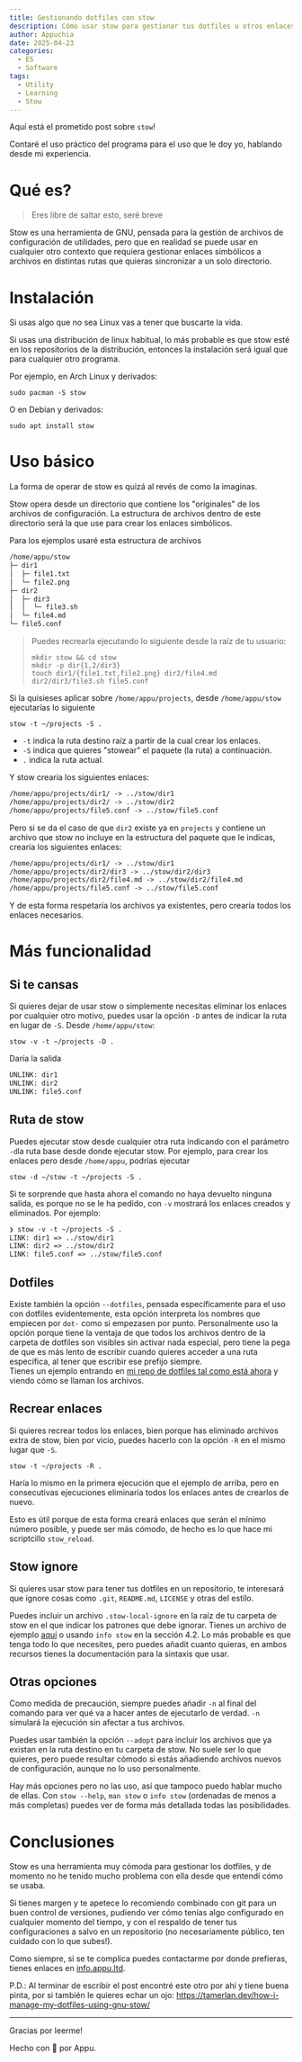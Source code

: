 ```yaml
---
title: Gestionando dotfiles con stow
description: Cómo usar stow para gestionar tus dotfiles u otros enlaces
author: Appuchia
date: 2025-04-23
categories:
  - ES
  - Software
tags:
  - Utility
  - Learning
  - Stow
---
```


Aquí está el prometido post sobre `stow`!

Contaré el uso práctico del programa para el uso que le doy yo, hablando desde mi experiencia.

# Qué es?

> Eres libre de saltar esto, seré breve

Stow es una herramienta de GNU, pensada para la gestión de archivos de configuración de utilidades, pero que en realidad se puede usar en cualquier otro contexto que requiera gestionar enlaces simbólicos a archivos en distintas rutas que quieras sincronizar a un solo directorio.

# Instalación

Si usas algo que no sea Linux vas a tener que buscarte la vida.

Si usas una distribución de linux habitual, lo más probable es que stow esté en los repositorios de la distribución, entonces la instalación será igual que para cualquier otro programa.

Por ejemplo, en Arch Linux y derivados:
```shell
sudo pacman -S stow
```
O en Debian y derivados:
```shell
sudo apt install stow
```

# Uso básico

La forma de operar de stow es quizá al revés de como la imaginas.

Stow opera desde un directorio que contiene los "originales" de los archivos de configuración.
La estructura de archivos dentro de este directorio será la que use para crear los enlaces simbólicos.

Para los ejemplos usaré esta estructura de archivos
```txt
/home/appu/stow
├─ dir1
│  ├─ file1.txt
│  └─ file2.png
├─ dir2
│  ├─ dir3
│  │  └─ file3.sh
│  └─ file4.md
└─ file5.conf
```

> Puedes recrearla ejecutando lo siguiente desde la raíz de tu usuario:
> ```
> mkdir stow && cd stow
> mkdir -p dir{1,2/dir3}
> touch dir1/{file1.txt,file2.png} dir2/file4.md dir2/dir3/file3.sh file5.conf
> ```

Si la quisieses aplicar sobre `/home/appu/projects`, desde `/home/appu/stow` ejecutarías lo siguiente
```shell
stow -t ~/projects -S .
```

- `-t` indica la ruta destino raíz a partir de la cual crear los enlaces.
- `-S` indica que quieres "stowear" el paquete (la ruta) a continuación.
- `.` indica la ruta actual.

Y stow crearía los siguientes enlaces:
```txt
/home/appu/projects/dir1/ -> ../stow/dir1
/home/appu/projects/dir2/ -> ../stow/dir2
/home/appu/projects/file5.conf -> ../stow/file5.conf
```

Pero si se da el caso de que `dir2` existe ya en `projects` y contiene un archivo que stow no incluye en la estructura del paquete que le indicas, crearía los siguientes enlaces:
```txt
/home/appu/projects/dir1/ -> ../stow/dir1
/home/appu/projects/dir2/dir3 -> ../stow/dir2/dir3
/home/appu/projects/dir2/file4.md -> ../stow/dir2/file4.md
/home/appu/projects/file5.conf -> ../stow/file5.conf
```
Y de esta forma respetaría los archivos ya existentes, pero crearía todos los enlaces necesarios.

# Más funcionalidad

## Si te cansas

Si quieres dejar de usar stow o simplemente necesitas eliminar los enlaces por cualquier otro motivo, puedes usar la opción `-D` antes de indicar la ruta en lugar de `-S`. Desde `/home/appu/stow`:
```shell
stow -v -t ~/projects -D .
```
Daría la salida
```txt
UNLINK: dir1
UNLINK: dir2
UNLINK: file5.conf
```

## Ruta de stow

Puedes ejecutar stow desde cualquier otra ruta indicando con el parámetro `-d`la ruta base desde donde ejecutar stow.
Por ejemplo, para crear los enlaces pero desde `/home/appu`, podrías ejecutar
```shell
stow -d ~/stow -t ~/projects -S .
```

Si te sorprende que hasta ahora el comando no haya devuelto ninguna salida, es porque no se le ha pedido, con `-v` mostrará los enlaces creados y eliminados.
Por ejemplo: 
```txt /home/appu/stow
❯ stow -v -t ~/projects -S .
LINK: dir1 => ../stow/dir1
LINK: dir2 => ../stow/dir2
LINK: file5.conf => ../stow/file5.conf
```

## Dotfiles

Existe también la opción `--dotfiles`, pensada específicamente para el uso con dotfiles evidentemente, esta opción interpreta los nombres que empiecen por `dot-` como si empezasen por punto.
Personalmente uso la opción porque tiene la ventaja de que todos los archivos dentro de la carpeta de dotfiles son visibles sin activar nada especial, pero tiene la pega de que es más lento de escribir cuando quieres acceder a una ruta específica, al tener que escribir ese prefijo siempre. \
Tienes un ejemplo entrando en [mi repo de dotfiles tal como está ahora](https://git.appu.ltd/appu/dotfiles/src/commit/c0b465f159f5876f6cb21c6afc3e1dd1ef4999ad) y viendo cómo se llaman los archivos.

## Recrear enlaces

Si quieres recrear todos los enlaces, bien porque has eliminado archivos extra de stow, bien por vicio, puedes hacerlo con la opción `-R` en el mismo lugar que `-S`.
```shell
stow -t ~/projects -R .
```
Haría lo mismo en la primera ejecución que el ejemplo de arriba, pero en consecutivas ejecuciones eliminaría todos los enlaces antes de crearlos de nuevo.

Esto es útil porque de esta forma creará enlaces que serán el mínimo número posible, y puede ser más cómodo, de hecho es lo que hace mi scriptcillo `stow_reload`.

## Stow ignore

Si quieres usar stow para tener tus dotfiles en un repositorio, te interesará que ignore cosas como `.git`, `README.md`, `LICENSE` y otras del estilo.

Puedes incluir un archivo `.stow-local-ignore` en la raíz de tu carpeta de stow en el que indicar los patrones que debe ignorar.
Tienes un archivo de ejemplo [aquí](https://www.gnu.org/software/stow/manual/html_node/Types-And-Syntax-Of-Ignore-Lists.html) o usando `info stow` en la sección 4.2.
Lo más probable es que tenga todo lo que necesites, pero puedes añadit cuanto quieras, en ambos recursos tienes la documentación para la sintaxis que usar.

## Otras opciones

Como medida de precaución, siempre puedes añadir `-n` al final del comando para ver qué va a hacer antes de ejecutarlo de verdad.
`-n` simulará la ejecución sin afectar a tus archivos.

Puedes usar también la opción `--adopt` para incluir los archivos que ya existan en la ruta destino en tu carpeta de stow.
No suele ser lo que quieres, pero puede resultar cómodo si estás añadiendo archivos nuevos de configuración, aunque no lo uso personalmente.

Hay más opciones pero no las uso, así que tampoco puedo hablar mucho de ellas.
Con `stow --help`, `man stow` o `info stow` (ordenadas de menos a más completas) puedes ver de forma más detallada todas las posibilidades.

# Conclusiones

Stow es una herramienta muy cómoda para gestionar los dotfiles, y de momento no he tenido mucho problema con ella desde que entendí cómo se usaba.

Si tienes margen y te apetece lo recomiendo combinado con git para un buen control de versiones, pudiendo ver cómo tenías algo configurado en cualquier momento del tiempo, y con el respaldo de tener tus configuraciones a salvo en un repositorio (no necesariamente público, ten cuidado con lo que subes!).

Como siempre, si se te complica puedes contactarme por donde prefieras, tienes enlaces en [info.appu.ltd](https://info.appu.ltd/?utm_source=blog&utm_medium=stow).

P.D.: Al terminar de escribir el post encontré este otro por ahí y tiene buena pinta, por si también le quieres echar un ojo: https://tamerlan.dev/how-i-manage-my-dotfiles-using-gnu-stow/

---

Gracias por leerme!

Hecho con 🖤 por Appu.
